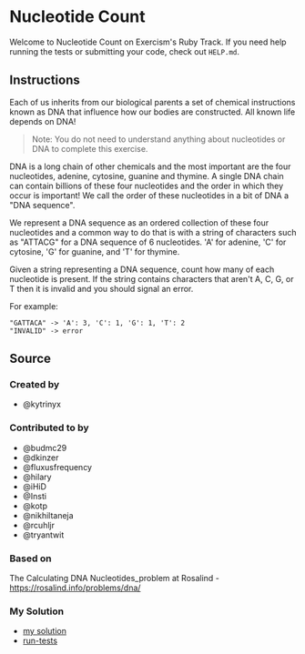 # Nucleotide Count

Welcome to Nucleotide Count on Exercism's Ruby Track.
If you need help running the tests or submitting your code, check out `HELP.md`.

## Instructions

Each of us inherits from our biological parents a set of chemical instructions known as DNA that influence how our bodies are constructed.
All known life depends on DNA!

> Note: You do not need to understand anything about nucleotides or DNA to complete this exercise.

DNA is a long chain of other chemicals and the most important are the four nucleotides, adenine, cytosine, guanine and thymine.
A single DNA chain can contain billions of these four nucleotides and the order in which they occur is important!
We call the order of these nucleotides in a bit of DNA a "DNA sequence".

We represent a DNA sequence as an ordered collection of these four nucleotides and a common way to do that is with a string of characters such as "ATTACG" for a DNA sequence of 6 nucleotides.
'A' for adenine, 'C' for cytosine, 'G' for guanine, and 'T' for thymine.

Given a string representing a DNA sequence, count how many of each nucleotide is present.
If the string contains characters that aren't A, C, G, or T then it is invalid and you should signal an error.

For example:

```text
"GATTACA" -> 'A': 3, 'C': 1, 'G': 1, 'T': 2
"INVALID" -> error
```

## Source

### Created by

- @kytrinyx

### Contributed to by

- @budmc29
- @dkinzer
- @fluxusfrequency
- @hilary
- @iHiD
- @Insti
- @kotp
- @nikhiltaneja
- @rcuhljr
- @tryantwit

### Based on

The Calculating DNA Nucleotides_problem at Rosalind - https://rosalind.info/problems/dna/

### My Solution

- [my solution](./nucleotide_count.rb)
- [run-tests](./run-tests-ruby.txt)
